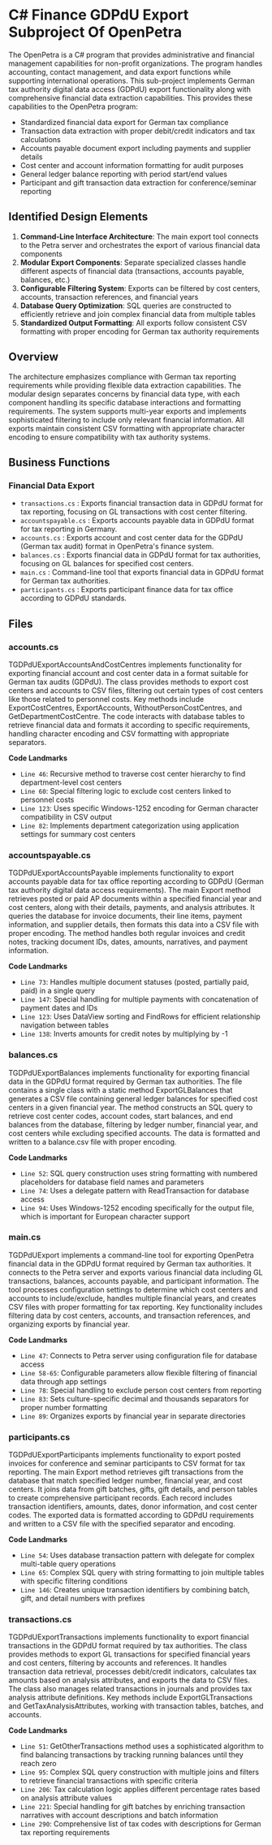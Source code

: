 # C# Finance GDPdU Export Subproject Of OpenPetra

The OpenPetra is a C# program that provides administrative and financial management capabilities for non-profit organizations. The program handles accounting, contact management, and data export functions while supporting international operations. This sub-project implements German tax authority digital data access (GDPdU) export functionality along with comprehensive financial data extraction capabilities. This provides these capabilities to the OpenPetra program:

- Standardized financial data export for German tax compliance
- Transaction data extraction with proper debit/credit indicators and tax calculations
- Accounts payable document export including payments and supplier details
- Cost center and account information formatting for audit purposes
- General ledger balance reporting with period start/end values
- Participant and gift transaction data extraction for conference/seminar reporting

## Identified Design Elements

1. **Command-Line Interface Architecture**: The main export tool connects to the Petra server and orchestrates the export of various financial data components
2. **Modular Export Components**: Separate specialized classes handle different aspects of financial data (transactions, accounts payable, balances, etc.)
3. **Configurable Filtering System**: Exports can be filtered by cost centers, accounts, transaction references, and financial years
4. **Database Query Optimization**: SQL queries are constructed to efficiently retrieve and join complex financial data from multiple tables
5. **Standardized Output Formatting**: All exports follow consistent CSV formatting with proper encoding for German tax authority requirements

## Overview
The architecture emphasizes compliance with German tax reporting requirements while providing flexible data extraction capabilities. The modular design separates concerns by financial data type, with each component handling its specific database interactions and formatting requirements. The system supports multi-year exports and implements sophisticated filtering to include only relevant financial information. All exports maintain consistent CSV formatting with appropriate character encoding to ensure compatibility with tax authority systems.

## Business Functions

### Financial Data Export
- `transactions.cs` : Exports financial transaction data in GDPdU format for tax reporting, focusing on GL transactions with cost center filtering.
- `accountspayable.cs` : Exports accounts payable data in GDPdU format for tax reporting in Germany.
- `accounts.cs` : Exports account and cost center data for the GDPdU (German tax audit) format in OpenPetra's finance system.
- `balances.cs` : Exports financial data in GDPdU format for tax authorities, focusing on GL balances for specified cost centers.
- `main.cs` : Command-line tool that exports financial data in GDPdU format for German tax authorities.
- `participants.cs` : Exports participant finance data for tax office according to GDPdU standards.

## Files
### accounts.cs

TGDPdUExportAccountsAndCostCentres implements functionality for exporting financial account and cost center data in a format suitable for German tax audits (GDPdU). The class provides methods to export cost centers and accounts to CSV files, filtering out certain types of cost centers like those related to personnel costs. Key methods include ExportCostCentres, ExportAccounts, WithoutPersonCostCentres, and GetDepartmentCostCentre. The code interacts with database tables to retrieve financial data and formats it according to specific requirements, handling character encoding and CSV formatting with appropriate separators.

 **Code Landmarks**
- `Line 46`: Recursive method to traverse cost center hierarchy to find department-level cost centers
- `Line 60`: Special filtering logic to exclude cost centers linked to personnel costs
- `Line 123`: Uses specific Windows-1252 encoding for German character compatibility in CSV output
- `Line 82`: Implements department categorization using application settings for summary cost centers
### accountspayable.cs

TGDPdUExportAccountsPayable implements functionality to export accounts payable data for tax office reporting according to GDPdU (German tax authority digital data access requirements). The main Export method retrieves posted or paid AP documents within a specified financial year and cost centers, along with their details, payments, and analysis attributes. It queries the database for invoice documents, their line items, payment information, and supplier details, then formats this data into a CSV file with proper encoding. The method handles both regular invoices and credit notes, tracking document IDs, dates, amounts, narratives, and payment information.

 **Code Landmarks**
- `Line 73`: Handles multiple document statuses (posted, partially paid, paid) in a single query
- `Line 147`: Special handling for multiple payments with concatenation of payment dates and IDs
- `Line 123`: Uses DataView sorting and FindRows for efficient relationship navigation between tables
- `Line 138`: Inverts amounts for credit notes by multiplying by -1
### balances.cs

TGDPdUExportBalances implements functionality for exporting financial data in the GDPdU format required by German tax authorities. The file contains a single class with a static method ExportGLBalances that generates a CSV file containing general ledger balances for specified cost centers in a given financial year. The method constructs an SQL query to retrieve cost center codes, account codes, start balances, and end balances from the database, filtering by ledger number, financial year, and cost centers while excluding specified accounts. The data is formatted and written to a balance.csv file with proper encoding.

 **Code Landmarks**
- `Line 52`: SQL query construction uses string formatting with numbered placeholders for database field names and parameters
- `Line 74`: Uses a delegate pattern with ReadTransaction for database access
- `Line 94`: Uses Windows-1252 encoding specifically for the output file, which is important for European character support
### main.cs

TGDPdUExport implements a command-line tool for exporting OpenPetra financial data in the GDPdU format required by German tax authorities. It connects to the Petra server and exports various financial data including GL transactions, balances, accounts payable, and participant information. The tool processes configuration settings to determine which cost centers and accounts to include/exclude, handles multiple financial years, and creates CSV files with proper formatting for tax reporting. Key functionality includes filtering data by cost centers, accounts, and transaction references, and organizing exports by financial year.

 **Code Landmarks**
- `Line 47`: Connects to Petra server using configuration file for database access
- `Line 58-65`: Configurable parameters allow flexible filtering of financial data through app settings
- `Line 78`: Special handling to exclude person cost centers from reporting
- `Line 83`: Sets culture-specific decimal and thousands separators for proper number formatting
- `Line 89`: Organizes exports by financial year in separate directories
### participants.cs

TGDPdUExportParticipants implements functionality to export posted invoices for conference and seminar participants to CSV format for tax reporting. The main Export method retrieves gift transactions from the database that match specified ledger number, financial year, and cost centers. It joins data from gift batches, gifts, gift details, and person tables to create comprehensive participant records. Each record includes transaction identifiers, amounts, dates, donor information, and cost center codes. The exported data is formatted according to GDPdU requirements and written to a CSV file with the specified separator and encoding.

 **Code Landmarks**
- `Line 54`: Uses database transaction pattern with delegate for complex multi-table query operations
- `Line 65`: Complex SQL query with string formatting to join multiple tables with specific filtering conditions
- `Line 146`: Creates unique transaction identifiers by combining batch, gift, and detail numbers with prefixes
### transactions.cs

TGDPdUExportTransactions implements functionality to export financial transactions in the GDPdU format required by tax authorities. The class provides methods to export GL transactions for specified financial years and cost centers, filtering by accounts and references. It handles transaction data retrieval, processes debit/credit indicators, calculates tax amounts based on analysis attributes, and exports the data to CSV files. The class also manages related transactions in journals and provides tax analysis attribute definitions. Key methods include ExportGLTransactions and GetTaxAnalysisAttributes, working with transaction tables, batches, and accounts.

 **Code Landmarks**
- `Line 51`: GetOtherTransactions method uses a sophisticated algorithm to find balancing transactions by tracking running balances until they reach zero
- `Line 95`: Complex SQL query construction with multiple joins and filters to retrieve financial transactions with specific criteria
- `Line 206`: Tax calculation logic applies different percentage rates based on analysis attribute values
- `Line 221`: Special handling for gift batches by enriching transaction narratives with account descriptions and batch information
- `Line 290`: Comprehensive list of tax codes with descriptions for German tax reporting requirements

[Generated by the Sage AI expert workbench: 2025-03-30 02:22:57  https://sage-tech.ai/workbench]: #